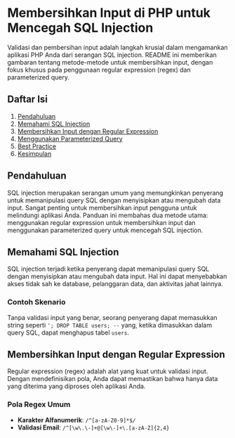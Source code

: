 # Membersihkan Input di PHP untuk Mencegah SQL Injection

Validasi dan pembersihan input adalah langkah krusial dalam mengamankan aplikasi PHP Anda dari serangan SQL injection. README ini memberikan gambaran tentang metode-metode untuk membersihkan input, dengan fokus khusus pada penggunaan regular expression (regex) dan parameterized query.

## Daftar Isi
1. [Pendahuluan](#pendahuluan)
2. [Memahami SQL Injection](#memahami-sql-injection)
3. [Membersihkan Input dengan Regular Expression](#membersihkan-input-dengan-regular-expression)
4. [Menggunakan Parameterized Query](#menggunakan-parameterized-query)
5. [Best Practice](#best-practice)
6. [Kesimpulan](#kesimpulan)

## Pendahuluan
SQL injection merupakan serangan umum yang memungkinkan penyerang untuk memanipulasi query SQL dengan menyisipkan atau mengubah data input. Sangat penting untuk membersihkan input pengguna untuk melindungi aplikasi Anda. Panduan ini membahas dua metode utama: menggunakan regular expression untuk membersihkan input dan menggunakan parameterized query untuk mencegah SQL injection.

## Memahami SQL Injection
SQL injection terjadi ketika penyerang dapat memanipulasi query SQL dengan menyisipkan atau mengubah data input. Hal ini dapat menyebabkan akses tidak sah ke database, pelanggaran data, dan aktivitas jahat lainnya.

### Contoh Skenario
Tanpa validasi input yang benar, seorang penyerang dapat memasukkan string seperti `'; DROP TABLE users; --` yang, ketika dimasukkan dalam query SQL, dapat menghapus tabel `users`.

## Membersihkan Input dengan Regular Expression
Regular expression (regex) adalah alat yang kuat untuk validasi input. Dengan mendefinisikan pola, Anda dapat memastikan bahwa hanya data yang diterima yang diproses oleh aplikasi Anda.

### Pola Regex Umum
- **Karakter Alfanumerik**: `/^[a-zA-Z0-9]*$/`
- **Validasi Email**: `/^[\w\.\-]+@[\w\-]+\.[a-zA-Z]{2,4}`
